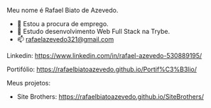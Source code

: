 Meu nome é Rafael Biato de Azevedo.

- 🔭 Estou a procura de emprego.
- 🌱 Estudo desenvolvimento Web Full Stack na Trybe.
- 📫 rafaelazevedo321@gmail.com

Linkedin: https://www.linkedin.com/in/rafael-azevedo-530889195/

Portifólio: https://rafaelbiatoazevedo.github.io/Portif%C3%B3lio/

Meus projetos:

- Site Brothers: https://rafaelbiatoazevedo.github.io/SiteBrothers/
